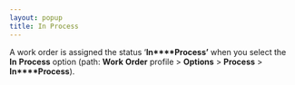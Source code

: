 ```yaml
---
layout: popup
title: In Process
---
```



A work order is assigned the status ‘**In****Process’**  when you select the **In** **Process**  option (path: **Work** **Order**  profile > **Options** > **Process** > **In****Process**).
